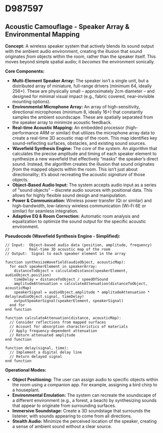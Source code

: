 # D987597

## Acoustic Camouflage - Speaker Array & Environmental Mapping

**Concept:** A wireless speaker system that actively blends its sound output with the ambient audio environment, creating the illusion that sound originates *from* objects within the room, rather than the speaker itself. This moves beyond simple spatial audio; it *becomes* the environment sonically.

**Core Components:**

*   **Multi-Element Speaker Array:** The speaker isn’t a single unit, but a distributed array of miniature, full-range drivers (minimum 64, ideally 256+).  These are physically small – approximately 2cm diameter – and designed for minimal visual impact (e.g., fabric covered, near-invisible mounting options).
*   **Environmental Microphone Array:**  An array of high-sensitivity, directional microphones (minimum 8, ideally 16+) that constantly samples the ambient soundscape. These are spatially separated from the speaker array to minimize acoustic feedback.
*   **Real-time Acoustic Mapping:**  An embedded processor (high-performance ARM or similar) that utilizes the microphone array data to create a real-time 3D acoustic map of the room. This map identifies key sound-reflecting surfaces, obstacles, and existing sound sources.
*   **Wavefield Synthesis Engine:**  The core of the system.  An algorithm that calculates the precise amplitude and timing of each speaker element to synthesize a new wavefield that effectively “masks” the speaker’s direct sound.  Instead, the algorithm creates the illusion that sound originates *from* the mapped objects within the room.  This isn’t just about directionality; it’s about recreating the acoustic *signature* of those objects.
*   **Object-Based Audio Input:** The system accepts audio input as a series of "sound objects" – discrete audio sources with positional data.  This allows for highly flexible sound design and manipulation.
*   **Power & Communication:** Wireless power transfer (Qi or similar) and high-bandwidth, low-latency wireless communication (Wi-Fi 6E or similar) for seamless integration.
*   **Adaptive EQ & Room Correction:** Automatic room analysis and equalization to optimize the sound output for the specific acoustic environment.

**Pseudocode (Wavefield Synthesis Engine - Simplified):**

```pseudocode
// Input:  Object-based audio data (position, amplitude, frequency)
//         Real-time 3D acoustic map of the room
// Output:  Signal to each speaker element in the array

function synthesizeWavefield(audioObject, acousticMap):
  for each speakerElement in speakerArray:
    distanceToObject = calculateDistance(speakerElement, audioObject.position)
    timeDelay = distanceToObject / speedOfSound
    amplitudeAttenuation = calculateAttenuation(distanceToObject, acousticMap)
    speakerSignal = audioObject.amplitude * amplitudeAttenuation * delay(audioObject.signal, timeDelay)
    outputSpeakerSignal(speakerElement, speakerSignal)
  end for
end function

function calculateAttenuation(distance, acousticMap):
  // Consider reflections from mapped surfaces
  // Account for absorption characteristics of materials
  // Apply frequency-dependent attenuation
  // Return attenuated amplitude
end function

function delay(signal, time):
  // Implement a digital delay line
  // Return delayed signal
end function
```

**Operational Modes:**

*   **Object Positioning:** The user can assign audio to specific objects within the room using a companion app.  For example, assigning a bird chirp to a houseplant.
*   **Environmental Emulation:** The system can recreate the soundscape of a different environment (e.g., a forest, a beach) by synthesizing sounds that appear to originate from surrounding surfaces.
*   **Immersive Soundstage:** Create a 3D soundstage that surrounds the listener, with sounds appearing to come from all directions.
*   **Stealth Audio:** Minimize the perceived location of the speaker, creating a sense of ambient sound without a clear source.
